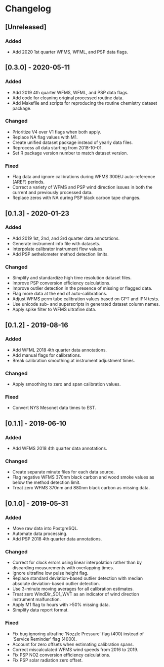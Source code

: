 # Changelog

## [Unreleased]
### Added
- Add 2020 1st quarter WFMS, WFML, and PSP data flags.

## [0.3.0] - 2020-05-11
### Added
- Add 2019 4th quarter WFMS, WFML, and PSP data flags.
- Add code for cleaning original processed routine data.
- Add Makefile and scripts for reproducing the routine chemistry dataset
  package.

### Changed
- Prioritize V4 over V1 flags when both apply.
- Replace NA flag values with M1.
- Create unified dataset package instead of yearly data files.
- Reprocess all data starting from 2018-10-01.
- Set R package version number to match dataset version.

### Fixed
- Flag data and ignore calibrations during WFMS 300EU auto-reference (AREF)
  periods.
- Correct a variety of WFMS and PSP wind direction issues in both the current
  and previously processed data.
- Replace zeros with NA during PSP black carbon tape changes.

## [0.1.3] - 2020-01-23
### Added
- Add 2019 1st, 2nd, and 3rd quarter data annotations.
- Generate instrument info file with datasets.
- Interpolate calibrator instrument flow values.
- Add PSP aethelometer method detection limits.

### Changed
- Simplify and standardize high time resolution dataset files.
- Improve PSP conversion efficiency calculations.
- Improve outlier detection in the presence of missing or flagged
  data.
- Flag more data at the end of auto-calibrations.
- Adjust WFMS perm tube calibration values based on GPT and IPN tests.
- Use unicode sub- and superscripts in generated dataset column names.
- Apply spike filter to WFMS ultrafine data.

## [0.1.2] - 2019-08-16
### Added
- Add WFML 2018 4th quarter data annotations.
- Add manual flags for calibrations.
- Break calibration smoothing at instrument adjustment times.

### Changed
- Apply smoothing to zero and span calibration values.

### Fixed
- Convert NYS Mesonet data times to EST.

## [0.1.1] - 2019-06-10
### Added
- Add WFMS 2018 4th quarter data annotations.

### Changed
- Create separate minute files for each data source.
- Flag negative WFMS 370nm black carbon and wood smoke values as below
  the method detection limit.
- Treat zero WFMS 370nm and 880nm black carbon as missing data.

## [0.1.0] - 2019-05-31
### Added
- Move raw data into PostgreSQL.
- Automate data processing.
- Add PSP 2018 4th quarter data annotations.

### Changed
- Correct for clock errors using linear interpolation rather than by
  discarding measurements with overlapping times.
- Ignore ultrafine low pulse height flag.
- Replace standard deviation-based outlier detection with median
  absolute deviation-based outlier detection.
- Use 3-minute moving averages for all calibration estimates.
- Treat zero WindDir\_SD1\_WVT as an indicator of wind direction
  instrument malfunction.
- Apply M1 flag to hours with >50% missing data.
- Simplify data report format.

### Fixed
- Fix bug ignoring ultrafine 'Nozzle Pressure' flag (400) instead of
  'Service Reminder' flag (4000).
- Account for zero offsets when estimating calibration spans.
- Correct miscalculated WFMS wind speeds from 2016 to 2019.
- Fix PSP NO2 conversion efficiency calculations.
- Fix PSP solar radiation zero offset.
